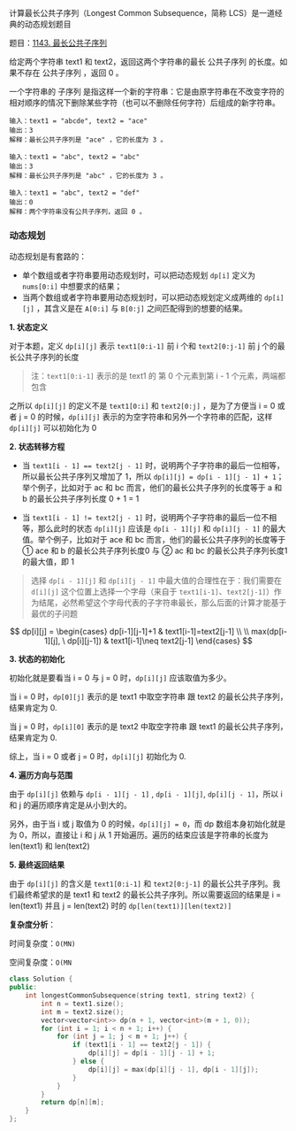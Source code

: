 计算最长公共子序列（Longest Common Subsequence，简称 LCS）是一道经典的动态规划题目

题目：[1143. 最长公共子序列](https://leetcode-cn.com/problems/longest-common-subsequence/)

给定两个字符串 text1 和 text2，返回这两个字符串的最长 公共子序列 的长度。如果不存在 公共子序列 ，返回 0 。

一个字符串的 子序列 是指这样一个新的字符串：它是由原字符串在不改变字符的相对顺序的情况下删除某些字符（也可以不删除任何字符）后组成的新字符串。

```
输入：text1 = "abcde", text2 = "ace" 
输出：3  
解释：最长公共子序列是 "ace" ，它的长度为 3 。

输入：text1 = "abc", text2 = "abc"
输出：3
解释：最长公共子序列是 "abc" ，它的长度为 3 。

输入：text1 = "abc", text2 = "def"
输出：0
解释：两个字符串没有公共子序列，返回 0 。
```

### 动态规划

动态规划是有套路的：

- 单个数组或者字符串要用动态规划时，可以把动态规划 `dp[i]` 定义为 `nums[0:i]` 中想要求的结果；
- 当两个数组或者字符串要用动态规划时，可以把动态规划定义成两维的 `dp[i][j]` ，其含义是在 `A[0:i]` 与 `B[0:j]` 之间匹配得到的想要的结果。

**1. 状态定义**

对于本题，定义 `dp[i][j]` 表示 `text1[0:i-1]` 前 i 个和 `text2[0:j-1]` 前 j 个的最长公共子序列的长度

> 注：`text1[0:i-1]` 表示的是 text1 的 第 0 个元素到第 i - 1 个元素，两端都包含

之所以 `dp[i][j]` 的定义不是 `text1[0:i]` 和 `text2[0:j]` ，是为了方便当 i = 0 或者 j = 0 的时候，`dp[i][j]` 表示的为空字符串和另外一个字符串的匹配，这样 `dp[i][j]` 可以初始化为 0

**2. 状态转移方程**

- 当 `text1[i - 1] == text2[j - 1]` 时，说明两个子字符串的最后一位相等，所以最长公共子序列又增加了 1，所以 `dp[i][j] = dp[i - 1][j - 1] + 1`；举个例子，比如对于 ac 和 bc 而言，他们的最长公共子序列的长度等于 a 和 b 的最长公共子序列长度 0 + 1 = 1

- 当 `text1[i - 1] != text2[j - 1]` 时，说明两个子字符串的最后一位不相等，那么此时的状态 `dp[i][j]` 应该是 `dp[i - 1][j]` 和 `dp[i][j - 1]` 的最大值。举个例子，比如对于 ace 和 bc 而言，他们的最长公共子序列的长度等于 ① ace 和 b 的最长公共子序列长度0 与 ② ac 和 bc 的最长公共子序列长度1 的最大值，即 1

> 选择 `dp[i - 1][j]` 和 `dp[i][j - 1]` 中最大值的合理性在于：我们需要在 `d[i][j]`  这个位置上选择一个字母（来自于 `text1[i-1]`、`text2[j-1]`）作为结尾，必然希望这个字母代表的子字符串最长，那么后面的计算才能基于最优的子问题

$$
dp[i][j] = 
\begin{cases}
dp[i-1][j-1]+1 & text1[i-1]=text2[j-1] \\ \\
max(dp[i-1][j], \ dp[i][j-1]) & text1[i-1]\neq text2[j-1]
\end{cases}
$$

**3. 状态的初始化**

初始化就是要看当 i = 0 与 j = 0 时，`dp[i][j]` 应该取值为多少。

当 i = 0 时，`dp[0][j]` 表示的是 text1 中取空字符串 跟 text2 的最长公共子序列，结果肯定为 0.

当 j = 0 时，`dp[i][0]` 表示的是 text2 中取空字符串 跟 text1 的最长公共子序列，结果肯定为 0.

综上，当 i = 0 或者 j = 0 时，`dp[i][j]` 初始化为 0.

**4. 遍历方向与范围**

由于 `dp[i][j]` 依赖与 `dp[i - 1][j - 1]` , `dp[i - 1][j]`, `dp[i][j - 1]`，所以 i 和 j 的遍历顺序肯定是从小到大的。

另外，由于当 i 或 j 取值为 0 的时候，`dp[i][j] = 0`，而 dp 数组本身初始化就是为 0，所以，直接让 i 和 j 从 1 开始遍历。遍历的结束应该是字符串的长度为 len(text1) 和 len(text2)

**5. 最终返回结果**

由于 `dp[i][j]` 的含义是 `text1[0:i-1]` 和 `text2[0:j-1]` 的最长公共子序列。我们最终希望求的是 text1 和 text2 的最长公共子序列。所以需要返回的结果是 i = len(text1) 并且 j = len(text2) 时的 `dp[len(text1)][len(text2)]`

**复杂度分析**：

时间复杂度：`O(MN)`

空间复杂度：`O(MN`

```cpp
class Solution {
public:
    int longestCommonSubsequence(string text1, string text2) {
        int n = text1.size();
        int m = text2.size();
        vector<vector<int>> dp(n + 1, vector<int>(m + 1, 0));
        for (int i = 1; i < n + 1; i++) {
            for (int j = 1; j < m + 1; j++) {
                if (text1[i - 1] == text2[j - 1]) {
                    dp[i][j] = dp[i - 1][j - 1] + 1;
                } else {
                    dp[i][j] = max(dp[i][j - 1], dp[i - 1][j]);
                }
            }
        }
        return dp[n][m];
    }
};
```

